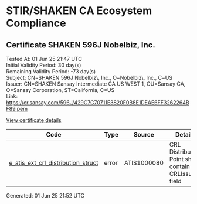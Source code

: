 # STIR/SHAKEN CA Ecosystem Compliance

## Certificate SHAKEN 596J Nobelbiz, Inc.

Tested At: 01 Jun 25 21:47 UTC\
Initial Validity Period: 30 day(s)\
Remaining Validity Period: -73 day(s)\
Subject: CN=SHAKEN 596J Nobelbiz\\, Inc., O=Nobelbiz\\, Inc., C=US\
Issuer: CN=SHAKEN Sansay Intermediate CA US WEST 1, OU=Sansay CA, O=Sansay Corporation, ST=California, C=US\
Link: https://cr.sansay.com/596J/429C7C70711E3820F0B8E1DEAE6FF3262264BF89.pem

[View certificate details](https://x509.io/?cert=MIICrzCCAlWgAwIBAgIUQpx8cHEeOCDwuOHerm%2FzJiJkv4kwCgYIKoZIzj0EAwIwgYUxCzAJBgNVBAYTAlVTMRMwEQYDVQQIDApDYWxpZm9ybmlhMRswGQYDVQQKDBJTYW5zYXkgQ29ycG9yYXRpb24xEjAQBgNVBAsMCVNhbnNheSBDQTEwMC4GA1UEAwwnU0hBS0VOIFNhbnNheSBJbnRlcm1lZGlhdGUgQ0EgVVMgV0VTVCAxMB4XDTI1MDIxODE4MzYyOFoXDTI1MDMyMDE4MzYyOFowSzELMAkGA1UEBhMCVVMxFzAVBgNVBAoMDk5vYmVsYml6LCBJbmMuMSMwIQYDVQQDDBpTSEFLRU4gNTk2SiBOb2JlbGJpeiwgSW5jLjBZMBMGByqGSM49AgEGCCqGSM49AwEHA0IABOzkAntWNwb5B2LURHtbMyS6vlavM6sYAsXRnIPDiyWjPNN%2FrI18c5WnqXR2IjiQbd9ar2L0QUrLwiPqgl7yOhOjgdswgdgwFgYIKwYBBQUHARoECjAIoAYWBDU5NkowFwYDVR0gBBAwDjAMBgpghkgBhv8JAQEEMB0GA1UdDgQWBBS3YGbYlYkJ1xWQ1kdjG5ppuYSiwzAfBgNVHSMEGDAWgBSs05P1Q0PMCr5FWBcTfZJ83MMBRjBHBgNVHR8EQDA%2BMDygOqA4hjZodHRwczovL2F1dGhlbnRpY2F0ZS1hcGkuaWNvbmVjdGl2LmNvbS9kb3dubG9hZC92MS9jcmwwDAYDVR0TAQH%2FBAIwADAOBgNVHQ8BAf8EBAMCB4AwCgYIKoZIzj0EAwIDSAAwRQIhAIdLgsnZL7Vzkbu31G0MxDPM36zn6CiG6eXQWCKZ1ik%2BAiATQm0ZmR9ZiNJjD%2BAu9KlW6%2BDNLNE7WgN2rn7K%2BHxvOQ%3D%3D)

| Code | Type | Source | Details |
|------|------|--------|---------|
| [e_atis_ext_crl_distribution_struct](../../ISSUES/e_atis_ext_crl_distribution_struct/README.md) | error | ATIS1000080 | CRL Distribution Point shall contain a CRLIssuer field |


Generated: 01 Jun 25 21:52 UTC